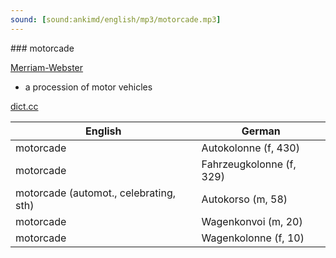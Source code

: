 ```yaml
---
sound: [sound:ankimd/english/mp3/motorcade.mp3]
---
```


\### motorcade

[Merriam-Webster](https://www.merriam-webster.com/dictionary/motorcade)

- a procession of motor vehicles

[dict.cc](https://www.dict.cc/motorcade)

| English        | German       |
| -------------- | ------------ |
| motorcade | Autokolonne (f, 430) |
| motorcade | Fahrzeugkolonne (f, 329) |
| motorcade (automot., celebrating, sth) | Autokorso (m, 58) |
| motorcade | Wagenkonvoi (m, 20) |
| motorcade | Wagenkolonne (f, 10) |
